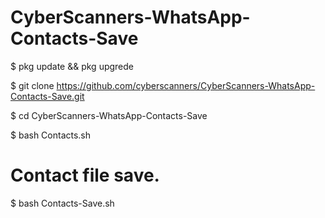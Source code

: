 # CyberScanners-WhatsApp-Contacts-Save

$ pkg update && pkg upgrede

$ git clone https://github.com/cyberscanners/CyberScanners-WhatsApp-Contacts-Save.git

$ cd CyberScanners-WhatsApp-Contacts-Save

$ bash Contacts.sh

# Contact file save.

$ bash Contacts-Save.sh
